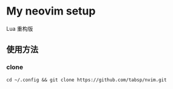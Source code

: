 # My neovim setup

Lua 重构版

## 使用方法

### clone

```shell
cd ~/.config && git clone https://github.com/tabsp/nvim.git
```
